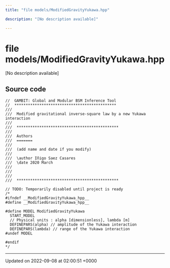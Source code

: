 ```yaml
---
title: "file models/ModifiedGravityYukawa.hpp"

description: "[No description available]"

---
```


# file models/ModifiedGravityYukawa.hpp

[No description available]




## Source code

```
//  GAMBIT: Global and Modular BSM Inference Tool
//  *********************************************
///
///  Modified gravitational inverse-square law by a new Yukawa interaction
///
///  *********************************************
///
///  Authors
///  =======
///
///  (add name and date if you modify)
///
///  \author Iñigo Saez Casares
///  \date 2020 March
///
///  
///
///  *********************************************

// TODO: Temporarily disabled until project is ready
/*
#ifndef __ModifiedGravityYukawa_hpp__
#define __ModifiedGravityYukawa_hpp__

#define MODEL ModifiedGravityYukawa
  START_MODEL
  // Physical units : alpha [dimensionless], lambda [m]
  DEFINEPARS(alpha) // amplitude of the Yukawa interaction
  DEFINEPARS(lambda) // range of the Yukawa interaction
#undef MODEL

#endif
*/
```


-------------------------------

Updated on 2022-09-08 at 02:00:51 +0000
